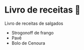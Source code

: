# Livro de receitas 🐔

Livro de receitas de salgados

 - Strogonoff de frango
 - Pavê
 - Bolo de Cenoura